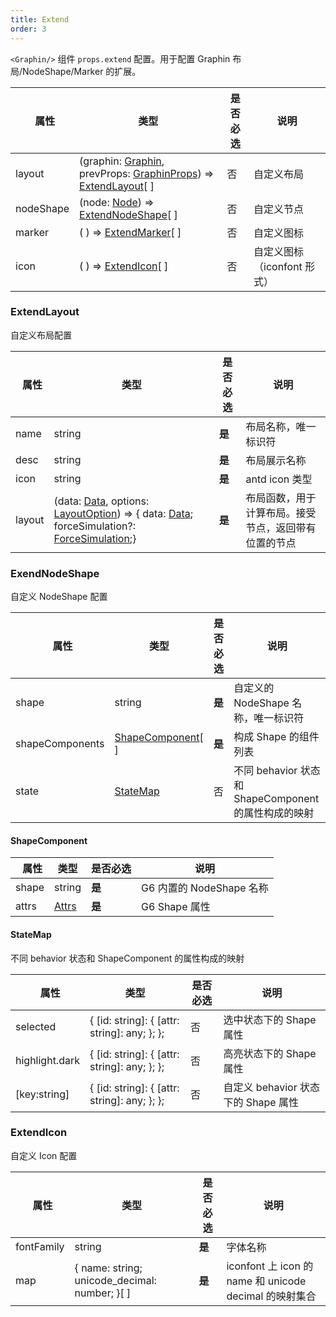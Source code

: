 ```yaml
---
title: Extend
order: 3
---
```


`<Graphin/>` 组件 `props.extend` 配置。用于配置 Graphin 布局/NodeShape/Marker 的扩展。

|   属性    | 类型                                                           | 是否必选 | 说明       |
| --------- | -------------------------------------------------------------- | -------- | ---------- |
| layout    | (graphin: [Graphin](), prevProps: [GraphinProps](/zh/docs/api/graphin#props)) => [ExtendLayout](#extendlayout)[ ]  | 否       | 自定义布局 |
| nodeShape | (node: [Node](/zh/docs/api/graphin#node)) => [ExtendNodeShape](#extendnodeshape)[ ] | 否       | 自定义节点 |
| marker    | ( ) => [ExtendMarker](#extendmarker)[ ]         | 否       | 自定义图标 |
| icon   | ( ) => [ExtendIcon](#extendicon)[ ]         | 否       | 自定义图标（iconfont 形式） |

### ExtendLayout

自定义布局配置

|   属性   | 类型                  | 是否必选 | 说明          |
| -------- | --------------------- | -------- | ------------- |
| name    | string       | **是** | 布局名称，唯一标识符      |
| desc  | string     | **是**       | 布局展示名称      |
| icon  | string   | **是**     | antd icon 类型     |
| layout      | (data: [Data](/zh/docs/api/graphin#data), options: [LayoutOption](/zh/docs/api/layout#layoutoptions)) => { data: [Data](/zh/docs/api/graphin#data); forceSimulation?: [ForceSimulation]();} | **是**       | 布局函数，用于计算布局。接受节点，返回带有位置的节点      |

### ExendNodeShape

自定义 NodeShape 配置

|   属性   | 类型                  | 是否必选 | 说明          |
| -------- | --------------------- | -------- | ------------- |
| shape    | string       | **是** | 自定义的 NodeShape 名称，唯一标识符      |
| shapeComponents  | [ShapeComponent](#shapecomponent)[ ]     | **是**       | 构成 Shape 的组件列表      |
| state  |  [StateMap](#StateMap) | 否 |   不同 behavior 状态和 ShapeComponent 的属性构成的映射  |


#### ShapeComponent

|   属性   | 类型                  | 是否必选 | 说明          |
| -------- | --------------------- | -------- | ------------- |
| shape    | string       | **是** | G6 内置的 NodeShape 名称      |
| attrs  | [Attrs](https://www.yuque.com/antv/g6/ffzwfp)     | **是**       | G6 Shape 属性      |


#### StateMap

不同 behavior 状态和 ShapeComponent 的属性构成的映射

|   属性   | 类型                  | 是否必选 | 说明          |
| -------- | --------------------- | -------- | ------------- |
| selected    | { [id: string]: { [attr: string]: any; }; };       | 否 | 选中状态下的 Shape 属性      |
| highlight.dark  | { [id: string]: { [attr: string]: any; }; };     | 否      | 高亮状态下的 Shape 属性   |
| [key:string]  |  { [id: string]: { [attr: string]: any; }; };| 否 |  自定义 behavior 状态下的 Shape 属性 |


<!-- ### ExendMarker

自定义 Marker 配置

|   属性   | 类型                  | 是否必选 | 说明          |
| -------- | --------------------- | -------- | ------------- |
| name    | string       | **是** | icon 类型      |
| path | string     | **是**       | svg 路径数据      | -->


### ExtendIcon

自定义 Icon 配置

|   属性   | 类型                  | 是否必选 | 说明          |
| -------- | --------------------- | -------- | ------------- |
| fontFamily    | string       | **是** | 字体名称      |
| map | { name: string; unicode\_decimal: number; }[ ]     | **是**       | iconfont 上 icon 的 name 和 unicode decimal 的映射集合      |



